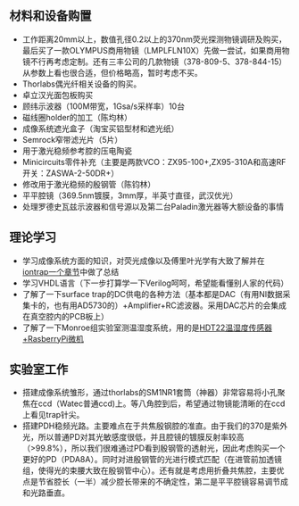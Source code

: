## 材料和设备购置
- 工作距离20mm以上，数值孔径0.2以上的370nm荧光探测物镜调研及购买，最后买了一款OLYMPUS商用物镜（LMPLFLN10X）先做一尝试，如果商用物镜不行再考虑定制。还有三丰公司的几款物镜（378-809-5、378-844-15）从参数上看也很合适，但价格略高，暂时考虑不买。
- Thorlabs偶光纤相关设备的购买。
- 卓立汉光面包板购买
- 顾纬示波器（100M带宽，1Gsa/s采样率）10台
- 磁线圈holder的加工（陈均林） 
- 成像系统遮光盒子（淘宝买铝型材和遮光纸）
- Semrock窄带滤光片（5片）
- 用于激光稳频参考腔的压电陶瓷
- Minicircuits零件补充（主要是两款VCO：ZX95-100+,ZX95-310A和高速RF开关：ZASWA-2-50DR+）
- 修改用于激光稳频的殷钢管（陈钧林）
- 平平腔镜（369.5nm镀膜，3mm厚，半英寸直径，武汉优光）
- 处理罗德史瓦兹示波器和信号源以及第二台Paladin激光器等大额设备的事情

## 理论学习
- 学习成像系统方面的知识，对荧光成像以及傅里叶光学有大致了解并在[iontrap一个章节](https://www.iontrap.net/-/pdf/ion_trap.pdf)中做了总结
- 学习VHDL语言（下一步打算学一下Verilog呵呵，希望能看懂别人家的代码）
- 了解了一下surface trap的DC供电的各种方法（基本都是DAC（有用NI数据采集卡的，也有用AD5730的）+Amplifier+RC滤波器。采用DAC芯片的会集成在真空腔内的PCB板上）
- 了解了一下Monroe组实验室测温湿度系统，用的是[HDT22温湿度传感器+RasberryPi微机](https://github.com/JQIamo/RPi-Temp-Humidity-Monitor)
## 实验室工作
- 搭建成像系统雏形，通过thorlabs的SM1NR1套筒（神器）非常容易将小孔聚焦在ccd（Watec普通ccd)上。等八角腔到后，希望通过物镜能清晰的在ccd上看见trap针尖。
- 搭建PDH稳频光路。主要难点在于共焦殷钢腔的准直。由于我们的370是紫外光，所以普通PD对其光敏感度很低，并且腔镜的镀膜反射率较高（>99.8%），所以我们很难通过PD看到殷钢管的透射光，因此考虑购买一个更好的PD（PDA8A）。同时对进殷钢管的光进行模式匹配（在进管前加透镜组，使得光的束腰大致在殷钢管中心）。还有就是考虑用折叠共焦腔，主要优点是节省腔长（一半）减少腔长带来的不确定性，第二是平平腔镜容易调节成和光路垂直。
